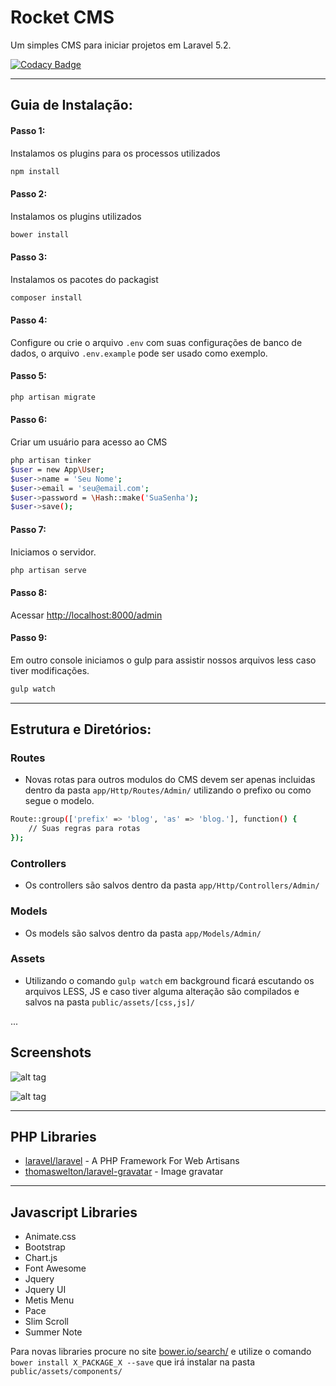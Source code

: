# Rocket CMS
Um simples CMS para iniciar projetos em Laravel 5.2.

[![Codacy Badge](https://api.codacy.com/project/badge/Grade/ad3c062e22ba4c25b8017041b619e217)](https://www.codacy.com/app/odirleiborgert/rocket-planet?utm_source=github.com&amp;utm_medium=referral&amp;utm_content=odirleiborgert/rocket-planet&amp;utm_campaign=Badge_Grade)

-----

## Guia de Instalação:

#### Passo 1: 
Instalamos os plugins para os processos utilizados
``` bash
npm install
```

#### Passo 2:
Instalamos os plugins utilizados
``` bash
bower install
```

#### Passo 3:
Instalamos os pacotes do packagist
``` bash
composer install
```

#### Passo 4:
Configure ou crie o arquivo `.env` com suas configurações de banco de dados, o arquivo `.env.example` pode ser usado como exemplo.

#### Passo 5:
``` bash
php artisan migrate
```

#### Passo 6:
Criar um usuário para acesso ao CMS
``` bash
php artisan tinker 
$user = new App\User;
$user->name = 'Seu Nome';
$user->email = 'seu@email.com';
$user->password = \Hash::make('SuaSenha');
$user->save(); 
```

#### Passo 7:
Iniciamos o servidor.
``` bash
php artisan serve
```

#### Passo 8:
Acessar <a href="http://localhost:8000/admin">http://localhost:8000/admin</a>

#### Passo 9:
Em outro console iniciamos o gulp para assistir nossos arquivos less caso tiver modificações.
``` bash
gulp watch
```

-----

## Estrutura e Diretórios:

### Routes
* Novas rotas para outros modulos do CMS devem ser apenas incluidas dentro da pasta `app/Http/Routes/Admin/` utilizando o prefixo ou como segue o modelo.

``` bash
Route::group(['prefix' => 'blog', 'as' => 'blog.'], function() {
	// Suas regras para rotas
});
```

### Controllers
* Os controllers são salvos dentro da pasta `app/Http/Controllers/Admin/`

### Models
* Os models são salvos dentro da pasta `app/Models/Admin/`

### Assets
* Utilizando o comando `gulp watch` em background ficará escutando os arquivos LESS, JS e caso tiver alguma alteração são compilados e salvos na pasta `public/assets/[css,js]/`


...

## Screenshots

![alt tag](http://i.imgur.com/YChCpxi.png)

![alt tag](http://i.imgur.com/1jZasYG.png)

-----

## PHP Libraries

* [laravel/laravel](https://github.com/laravel/laravel) - A PHP Framework For Web Artisans
* [thomaswelton/laravel-gravatar](https://github.com/thomaswelton/laravel-gravatar) - Image gravatar

-----

## Javascript Libraries

* Animate.css
* Bootstrap
* Chart.js
* Font Awesome
* Jquery
* Jquery UI
* Metis Menu
* Pace
* Slim Scroll
* Summer Note

Para novas libraries procure no site <a href="http://bower.io/search/">bower.io/search/</a> e utilize o comando `bower install X_PACKAGE_X --save` que irá instalar na pasta `public/assets/components/`


